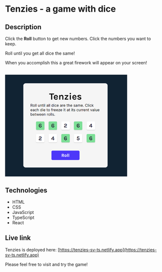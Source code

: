 # Tenzies - a game with dice

## Description

Click the **Roll** button to get new numbers. Click the numbers you want to keep.

Roll until you get all dice the same!

When you accomplish this a great firework will appear on your screen!

<br/>
<img src="./tenzies.png" alt="Screenshot of Tenzies game." width="400px"/>

## Technologies

-   HTML
-   CSS
-   JavaScript
-   TypeScript
-   React

## Live link

Tenzies is deployed here:
[https://tenzies-sv-ts.netlify.app](https://tenzies-sv-ts.netlify.app)

Please feel free to visit and try the game!
